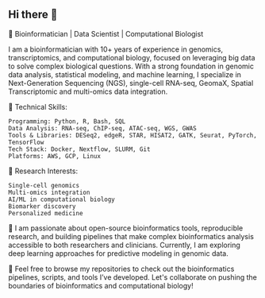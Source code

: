 ## Hi there 👋

🔬 Bioinformatician | Data Scientist | Computational Biologist

I am a bioinformatician with 10+ years of experience in genomics, transcriptomics, and computational biology, focused on leveraging big data to solve complex biological questions. With a strong foundation in genomic data analysis, statistical modeling, and machine learning, I specialize in Next-Generation Sequencing (NGS), single-cell RNA-seq, GeomaX, Spatial Transcriptomic and multi-omics data integration.

🔧 Technical Skills:

	Programming: Python, R, Bash, SQL
	Data Analysis: RNA-seq, ChIP-seq, ATAC-seq, WGS, GWAS
	Tools & Libraries: DESeq2, edgeR, STAR, HISAT2, GATK, Seurat, PyTorch, TensorFlow
	Tech Stack: Docker, Nextflow, SLURM, Git
	Platforms: AWS, GCP, Linux

 
🧠 Research Interests:

	Single-cell genomics
	Multi-omics integration
	AI/ML in computational biology
	Biomarker discovery
	Personalized medicine



 
🌱 I am passionate about open-source bioinformatics tools, reproducible research, and building pipelines that make complex bioinformatics analysis accessible to both researchers and clinicians. Currently, I am exploring deep learning approaches for predictive modeling in genomic data.


🔗 Feel free to browse my repositories to check out the bioinformatics pipelines, scripts, and tools I’ve developed. Let's collaborate on pushing the boundaries of bioinformatics and computational biology!
